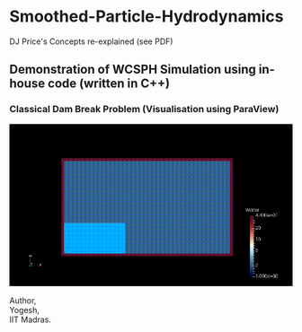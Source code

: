 # Smoothed-Particle-Hydrodynamics
DJ Price's Concepts re-explained (see PDF) </br>

## Demonstration of WCSPH Simulation using in-house code (written in C++) </br>
       
### Classical Dam Break Problem (Visualisation using ParaView)
![demo](DamBreak_SPH.gif)

Author, </br>
Yogesh, </br>
IIT Madras.


